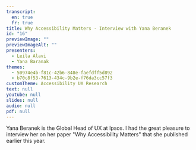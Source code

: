```yaml
---
transcript:
  en: true
  fr: true
title: Why Accessibility Matters - Interview with Yana Beranek
id: "16"
previewImage: ""
previewImageAlt: ""
presenters:
  - Leila Alavi
  - Yana Baranak
themes:
  - 50974e4b-f81c-42b6-848e-faefdff5d892
  - b70c8f53-7613-434c-9b2e-f76da3cc57f3
customTheme: Accessibility UX Research
text: null
youtube: null
slides: null
audio: null
pdf: null
---
```

Yana Beranek is the Global Head of UX at Ipsos. I had the great pleasure to interview her on her paper "Why Accessibility Matters" that she published earlier this year.

